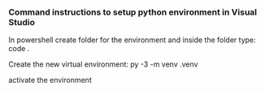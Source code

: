 ### Command instructions to setup python environment in Visual Studio

In powershell create folder for the environment and inside the folder type:
    code .

Create the new virtual environment:
    py -3 -m venv .venv

activate the environment

